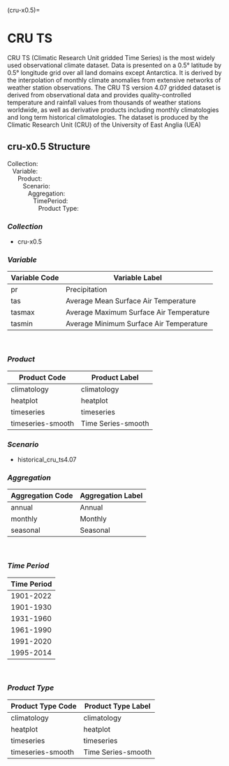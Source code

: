 (cru-x0.5)=

# CRU TS

CRU TS (Climatic Research Unit gridded Time Series) is the most widely used observational climate dataset. Data is presented on a 0.5° latitude by 0.5° longitude grid over all land domains except Antarctica. It is derived by the interpolation of monthly climate anomalies from extensive networks of weather station observations. The CRU TS version 4.07 gridded dataset is derived from observational data and provides quality-controlled temperature and rainfall values from thousands of weather stations worldwide, as well as derivative products including monthly climatologies and long term historical climatologies. The dataset is produced by the Climatic Research Unit (CRU) of the University of East Anglia (UEA)

## cru-x0.5 Structure

Collection:<br/>
&nbsp;&nbsp;&nbsp;Variable:<br/>
&nbsp;&nbsp;&nbsp;&nbsp;&nbsp;&nbsp;Product:<br/>
&nbsp;&nbsp;&nbsp;&nbsp;&nbsp;&nbsp;&nbsp;&nbsp;&nbsp;Scenario:<br/>
&nbsp;&nbsp;&nbsp;&nbsp;&nbsp;&nbsp;&nbsp;&nbsp;&nbsp;&nbsp;&nbsp;&nbsp;Aggregation:<br/>
&nbsp;&nbsp;&nbsp;&nbsp;&nbsp;&nbsp;&nbsp;&nbsp;&nbsp;&nbsp;&nbsp;&nbsp;&nbsp;&nbsp;&nbsp;TimePeriod:<br/>
&nbsp;&nbsp;&nbsp;&nbsp;&nbsp;&nbsp;&nbsp;&nbsp;&nbsp;&nbsp;&nbsp;&nbsp;&nbsp;&nbsp;&nbsp;&nbsp;&nbsp;&nbsp;Product Type:<br/>

### *Collection*

- cru-x0.5

### *Variable*

| **Variable Code** | **Variable Label** |
| --- | --- |
| pr | Precipitation |
| tas | Average Mean Surface Air Temperature |
| tasmax | Average Maximum Surface Air Temperature |
| tasmin | Average Minimum Surface Air Temperature |

<br>

### *Product*

| **Product Code** | **Product Label** |
| --- | --- |
| climatology | climatology |
| heatplot | heatplot |
| timeseries | timeseries |
| timeseries-smooth | Time Series-smooth |

### *Scenario*

- historical\_cru\_ts4.07

### *Aggregation*

| **Aggregation Code** | **Aggregation Label** |
| --- | --- |
| annual | Annual |
| monthly | Monthly |
| seasonal | Seasonal |

<br>

### *Time Period*

| **Time Period** |
| --- |
| 1901-2022 |
| 1901-1930 |
| 1931-1960 |
| 1961-1990 |
| 1991-2020 |
| 1995-2014 |

<br>

### *Product Type*

| **Product Type Code** | **Product Type Label** |
| --- | --- |
| climatology | climatology |
| heatplot | heatplot |
| timeseries | timeseries |
| timeseries-smooth | Time Series-smooth |
